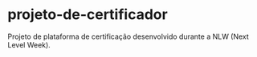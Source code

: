 # projeto-de-certificador
Projeto de plataforma de certificação desenvolvido durante a NLW (Next Level Week).
